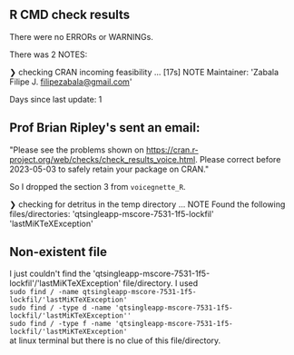 ## R CMD check results
There were no ERRORs or WARNINGs.

There was 2 NOTES:


❯ checking CRAN incoming feasibility ... [17s] NOTE
  Maintainer: 'Zabala Filipe J. <filipezabala@gmail.com>'
  
  Days since last update: 1
  
## Prof Brian Ripley's sent an email:
"Please see the problems shown on
<https://cran.r-project.org/web/checks/check_results_voice.html>.
Please correct before 2023-05-03 to safely retain your package on CRAN."

So I dropped the section 3 from `voicegnette_R`.
  

❯ checking for detritus in the temp directory ... NOTE
  Found the following files/directories:
    'qtsingleapp-mscore-7531-1f5-lockfil'
    'lastMiKTeXException'
    

## Non-existent file
I just couldn't find the 'qtsingleapp-mscore-7531-1f5-lockfil'/'lastMiKTeXException' file/directory. I used  
`sudo find / -name qtsingleapp-mscore-7531-1f5-lockfil/'lastMiKTeXException'`  
`sudo find / -type d -name 'qtsingleapp-mscore-7531-1f5-lockfil/'lastMiKTeXException''`  
`sudo find / -type f -name 'qtsingleapp-mscore-7531-1f5-lockfil/'lastMiKTeXException'`  
at linux terminal but there is no clue of this file/directory.
